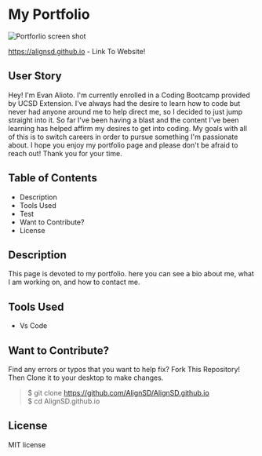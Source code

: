 # My Portfolio #

![Portforlio screen shot](/assets/Portfolio-page-img)

https://alignsd.github.io - Link To Website!

## User Story
Hey! I'm Evan Alioto. I'm currently enrolled in a Coding Bootcamp provided by UCSD Extension. I've always had the desire to learn how to code but never had anyone around me to help direct me, so I decided to just jump straight into it. So far I've been having a blast and the content I've been learning has helped affirm my desires to get into coding. My goals with all of this is to switch careers in order to pursue something I'm passionate about. I hope you enjoy my portfolio page and please don't be afraid to reach out! Thank you for your time. 

## Table of Contents

* Description
* Tools Used
* Test
* Want to Contribute?
* License

## Description

This page is devoted to my portfolio. here you can see a bio about me, what I am working on, and how to contact me.

## Tools Used

* Vs Code

## Want to Contribute?

Find any errors or typos that you want to help fix?
Fork This Repository!
Then Clone it to your desktop to make changes.
> $ git clone https://github.com/AlignSD/AlignSD.github.io<br>
> $ cd AlignSD.github.io

## License

MIT license
